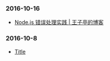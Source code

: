 ### 2016-10-16<br />
+ [Node.js 错误处理实践 | 王子亭的博客](https://jysperm.me/2016/10/nodejs-error-handling/)<br />

### 2016-10-8<br />
+ [Title](http://localhost:8080/index.html)<br />